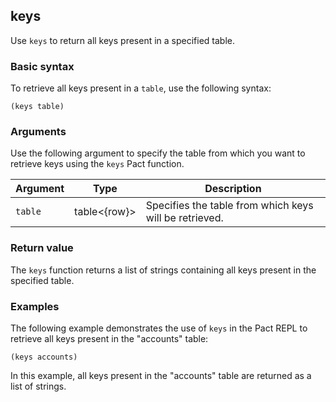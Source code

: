 ## keys

Use `keys` to return all keys present in a specified table.

### Basic syntax

To retrieve all keys present in a `table`, use the following syntax:

`(keys table)`

### Arguments

Use the following argument to specify the table from which you want to retrieve keys using the `keys` Pact function.

| Argument | Type | Description |
| --- | --- | --- |
| `table` | table<{row}> | Specifies the table from which keys will be retrieved. |

### Return value

The `keys` function returns a list of strings containing all keys present in the specified table.

### Examples

The following example demonstrates the use of `keys` in the Pact REPL to retrieve all keys present in the "accounts" table:

```pact
(keys accounts)
```

In this example, all keys present in the "accounts" table are returned as a list of strings.
